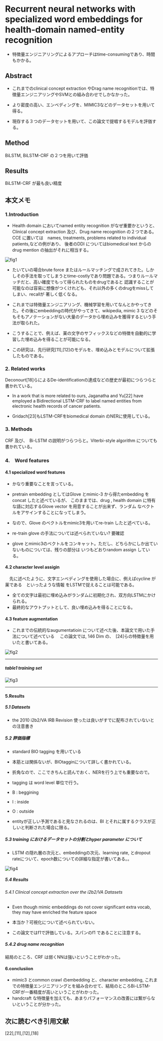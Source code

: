 # Recurrent neural networks with specialized word embeddings for health-domain named-entity recognition
* 特徴量エンジニアリングによるアプローチはtime-consumingであり、時間もかかる。

## Abstract
 * これまでのclinical concept extraction やDrag name recognitionでは、特徴量エンジニアリングやSVMとの組み合わせでしかなかった。

* より密度の高い、エンベディングを、MIMIC3などのデータセットを用いて得る。
* 現存する３つのデータセットを用いて、この論文で提唱するモデルを評価する。

## Method
 BiLSTM, BiLSTM-CRF の２つを用いて評価

## Results
 BiLSTM-CRF が最も良い精度



## 本文メモ

### 1.Introduction
 * Health domain においてnamed entity recognition がなぜ重要かというと、Clinical concept extraction 及び、Drug name recognition の２つである。
 CCE に置いては　names, treatments, problems related to individual patients,などの例があり、
 後者のDDI についてはbiomedical text からのdrug mention の抽出がそれに相当する。

 ![fig1](img/1.png)


 * たいていの場合brute force またはルールマッチングで成されてきた。しかしその手法を取ってしまうとtime-costlyであり問題である。つまりルールマッチだと、高い確度でもって得られたものをdrugであると
 認識することが可能なのは容易に想像がつくけれども、それ以外の多くのdrugをmissしてしまい、recallが
 著しく低くなる。

 * これまでは特徴量エンジニアリング、機械学習を用いてなんとかやってきた。その後にembeddingの時代がやってきて、wikipedia, mimic 3 などのそもそもアノテーションがない大量のデータから埋め込みを獲得するという手法が取られた。

 * こうすることで、例えば、薬の文字のサフィックスなどの特徴を自動的に学習した埋め込みを得ることが可能になる。

 * この研究は、先行研究[11],[12]のモデルを、埋め込みとモデルについて拡張したものである。

### 2. Related works
 Deconourt[18]らによるDe-identificationの達成などの歴史が最初につらつらと書かれている。

 * In a work that is more related to ours, Jaganatha and Yu[22] have employed a Bidirectional LSTM-CRF to label named entities from electronic health records of cancer patients.

 * Gridach[23]もLSTM-CRFをbiomedical domain のNERに使用している。

### 3. Methods
 CRF 及び、　Bi-LSTM の説明がつらつらと。Viterbi-style algorithm についても書かれている。

### 4.　Word features
#### 4.1 specialized word features
* かなり重要なことを言っている。
* pretrain embedding としてはGlove とmimic-3 から得たembedding をconcat したと述べているが、
このままでは、drug , health domain に特有な語に対応するGlove vector を用意することが出来ず、ランダム
なベクトルをアサインすることになってしまう。

* なので、Glove のベクトルをmimic3を用いてre-train したと述べている。

* re-train glove の手法については述べられていない? 要確認

* glove とmimic3のベクトルをコンキャット。ただし、どちらかにしか出ていないものについては、残りの部分は
いつもどおりrandom assign している。

#### 4.2 character level assigin
　先に述べたように、文字エンべディングを使用した場合に、例えばcycline が薬である　といったような情報
をLSTMで捉えることは可能である。

* 全ての文字は最初に埋め込みがランダムに初期化され、双方向LSTMにかけられる。
* 最終的なアウトプットとして、良い埋め込みを得ることになる。

#### 4.3 feature augmentation

* これまでの伝統的なaugumentatioin について述べた後、本論文で用いた手法について述べている
　この論文では, 146 Dim の、　[24]らの特徴量を用いたと書いてある。

![fig2](img/2.png)

----
##### table1 training set
![fig3](img/3.png)

----
#### 5.Results

##### 5.1 Datasets
* the 2010 i2b2/VA IRB Revision 使ったは良いがすでに配布されていないとの注意書き

##### 5.2 評価指標
* standard BIO tagging を用いている
* 本筋とは関係ないが、BIOtagginについて詳しく書かれている。

* 折角なので、ここできちんと読んでおく、NERを行う上でも重要なので。
* tagging は word level 単位で行う。
* B : beggining
* I : inside
* O : outside
* entityが正しい予測であると見なされるのは、BI とそれに属するクラスが正しいと判断された場合に限る。

##### 5.3 training におけるデータセットの分割とhyper parameter について

* LSTM の隠れ層の次元と、embeddingの次元、learning rate, とdropout rateについて、epoch数についての詳細な指定が書いてある。。

![fig4](img/4.png)

##### 5.4 Results
###### 5.4.1  Clinical concept extraction over the i2b2/VA Datasets
* Even though mimic embeddings do not cover significant extra vocab, they may have enriched the feature space
* 本当か？可視化について述べられていない。

* この論文ではf1で評価している。スパンのf1 であることに注意する。

##### 5.4.2 drug name recognition
 結局のところ、CRF は弱くNNは強いということがわかった。

#### 6.conclusiion
* mimic3 とcommon crawl のembedding と、character embedding, これまでの特徴量エンジニアリングとを組み合わせて、結局のところBi-LSTM-CRFが一番精度が高いということがわかった。
* handcraft な特徴量を加えても、あまりパフォーマンスの改善には繋がらないということが分かった。



## 次に読むべき引用文献
[22],[11],[12],[18]
